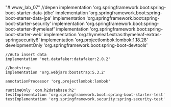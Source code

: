 "# www_lab_07" 
	//depen
  	implementation 'org.springframework.boot:spring-boot-starter-data-jdbc'
	implementation 'org.springframework.boot:spring-boot-starter-data-jpa'
	implementation 'org.springframework.boot:spring-boot-starter-security'
	implementation 'org.springframework.boot:spring-boot-starter-thymeleaf'
	implementation 'org.springframework.boot:spring-boot-starter-web'
	implementation 'org.thymeleaf.extras:thymeleaf-extras-springsecurity6'
	implementation 'org.projectlombok:lombok:1.18.28'
	developmentOnly 'org.springframework.boot:spring-boot-devtools'

	//Auto insert data
	implementation 'net.datafaker:datafaker:2.0.2'

	//bootstrap
	implementation 'org.webjars:bootstrap:5.3.2'

	annotationProcessor 'org.projectlombok:lombok'

	runtimeOnly 'com.h2database:h2'
	testImplementation 'org.springframework.boot:spring-boot-starter-test'
	testImplementation 'org.springframework.security:spring-security-test'
